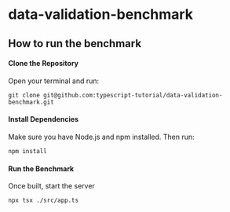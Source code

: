 # data-validation-benchmark

## How to run the benchmark

#### Clone the Repository
Open your terminal and run:
```shell
git clone git@github.com:typescript-tutorial/data-validation-benchmark.git
```

#### Install Dependencies
Make sure you have Node.js and npm installed. Then run:
```shell
npm install
```

#### Run the Benchmark
Once built, start the server
```shell
npx tsx ./src/app.ts
```